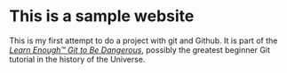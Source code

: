 # This is a sample website

This is my first attempt to do a project with git and Github. It is part of the [*Learn Enough™ Git to Be
Dangerous*](http://learnenough.com/git-tutorial), possibly the greatest
beginner Git tutorial in the history of the Universe.
